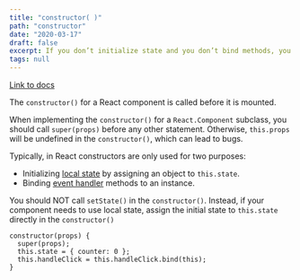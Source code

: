```yaml
---
title: "constructor( )"
path: "constructor"
date: "2020-03-17"
draft: false
excerpt: If you don’t initialize state and you don’t bind methods, you don’t need to implement a constructor for your React component.
tags: null
---
```


[Link to docs](https://reactjs.org/docs/react-component.html#constructor)

The `constructor()` for a React component is called before it is mounted.

When implementing the `constructor()` for a `React.Component` subclass, you should call `super(props)` before any other statement. Otherwise, `this.props` will be undefined in the `constructor()`, which can lead to bugs.

Typically, in React constructors are only used for two purposes:

- Initializing [local state](https://reactjs.org/docs/state-and-lifecycle.html#adding-local-state-to-a-class) by assigning an object to `this.state`.
- Binding [event handler](https://reactjs.org/docs/handling-events.html) methods to an instance.

You should NOT call `setState()` in the `constructor()`. Instead, if your component needs to use local state, assign the initial state to `this.state` directly in the `constructor()`

```
constructor(props) {
  super(props);
  this.state = { counter: 0 };
  this.handleClick = this.handleClick.bind(this);
}
```
